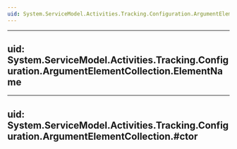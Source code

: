 ```yaml
---
uid: System.ServiceModel.Activities.Tracking.Configuration.ArgumentElementCollection
---
```


---
uid: System.ServiceModel.Activities.Tracking.Configuration.ArgumentElementCollection.ElementName
---

---
uid: System.ServiceModel.Activities.Tracking.Configuration.ArgumentElementCollection.#ctor
---
